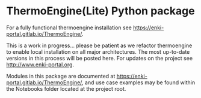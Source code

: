 # ThermoEngine(Lite) Python package
For a fully functional thermoengine installation see https://enki-portal.gitlab.io/ThermoEngine/.

This is a work in progress... please be patient as we refactor thermoengine to enable local installation on all major architectures. The most up-to-date versions in this process will be posted here. For updates on the project see http://www.enki-portal.org.

Modules in this package are documented at https://enki-portal.gitlab.io/ThermoEngine/, and use case examples may be found within the Notebooks folder located at the project root.
